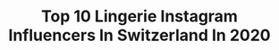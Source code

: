 ---
title: Top 10 Lingerie Instagram Influencers In Switzerland In 2020
description: >-
  Find top lingerie Instagram influencers in Switzerland in 2020. Most popular hashtags: #lingerie #stayathome #fashion #mood.
platform: Instagram
profiles:
  - username: "elisabettagregoracireal"
    fullname: >-
      Elisabetta Gregoraci
    location: "Switzerland"
    followers: 1206596
    engagement: 180
    commentsToLikes: 0.035737
    id: ck0tv2gsq9nib0i19b2tdcktk
    verified: true
    hashtags: "#noirestiamoacasa, #coronavirusitalianews, #corona, #buoncompleanno"
  - username: "fanny_beladona"
    fullname: >-
      Fanny Beladona
    location: "Switzerland"
    followers: 73318
    engagement: 161
    commentsToLikes: 0.056310
    id: ck5cfqsevngv90i11hes3s290
    verified: false
    hashtags: "#geekette, #geeklife, #nakedplanet, #feetlove"
  - username: "daniela_graf_"
    fullname: >-
      FASHION | BEAUTY | PORTRAIT
    location: "Switzerland"
    followers: 16031
    engagement: 551
    commentsToLikes: 0.178991
    id: ck13c1wyky7zh0i190aek2hfv
    verified: false
    hashtags: "#closeup, #portraitamazing, #females, #bestoftheday"
  - username: "lucy_zzz"
    fullname: >-
      ✨LU✨
    location: "Switzerland"
    followers: 20285
    engagement: 552
    commentsToLikes: 0.060372
    id: ck5bvc1pajdcf0i11s89j9r47
    verified: false
    hashtags: "#silver, #coat, #shower, #oldbutgold"
  - username: "bibianaatada"
    fullname: >-
      BIBIANA ATADA 🇪🇸
    location: "Switzerland"
    followers: 349838
    engagement: 696
    commentsToLikes: 0.010738
    id: ck13cum0u28ob0i192hm60orz
    verified: false
    hashtags: "#valencia, #mapale, #heaven, #project"
  - username: "alfie.morningstar"
    fullname: >-
      ZÜRICH PHOTOGRAPHER
    location: "Switzerland"
    followers: 11882
    engagement: 568
    commentsToLikes: 0.037380
    id: ck0w3233jr8n30i19t8v57uoj
    verified: false
    hashtags: "#blackmodels, #swissphotoclub, #ambassadeursch, #zeigvielfalt"
  - username: "karenfleischmann"
    fullname: >-
      karenfleischmann
    location: "Switzerland"
    followers: 94581
    engagement: 168
    commentsToLikes: 0.025754
    id: ck5hpbrowr3hy0i11m6y37v4p
    verified: false
    hashtags: "#transparency, #smallstepsbigimpact, #coronavirus, #positivemind"
  - username: "pri.naves"
    fullname: >-
      Pri Naves (LifeStyle)
    location: "Switzerland"
    followers: 49854
    engagement: 107
    commentsToLikes: 0.031928
    id: ck8t842c2j1440j78zntbyou2
    verified: false
    hashtags: "#fashion, #mood, #ootdfashion, #video"
  - username: "kimiaresik"
    fullname: >-
      K I M I A
    location: "Switzerland"
    followers: 3042
    engagement: 1592
    commentsToLikes: 0.031068
    id: ck6tvi1lsmco20j71xr8xxym0
    verified: false
    hashtags: "#sexylingerie, #beldonagirl, #secondskin, #streetstyle"
  - username: "andrea__schaerer"
    fullname: >-
      Andrea
    location: "Switzerland"
    followers: 45796
    engagement: 168
    commentsToLikes: 0.041505
    id: ck6u3vjue04ua0j71gialera8
    verified: false
    hashtags: "#pandemie, #bootycallworkout, #fitnessmotivation, #dessous"
---